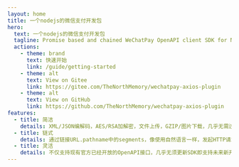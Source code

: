 ```yaml
---
layout: home
title: 一个nodejs的微信支付开发包
hero:
  text: 一个nodejs的微信支付开发包
  tagline: Promise based and chained WeChatPay OpenAPI client SDK for NodeJS
  actions:
    - theme: brand
      text: 快速开始
      link: /guide/getting-started
    - theme: alt
      text: View on Gitee
      link: https://gitee.com/TheNorthMemory/wechatpay-axios-plugin
    - theme: alt
      text: View on GitHub
      link: https://github.com/TheNorthMemory/wechatpay-axios-plugin
features:
  - title: 简洁
    details: XML/JSON编解码，AES/RSA加解密，文件上传，GZIP/图片下载，几乎无需过多编写代码。
  - title: 链式
    details: 通过链接URL.pathname中的segments，像使用自然语言一样，发起HTTP请求。
  - title: 灵活
    details: 不仅支持现有官方已经开放的OpenAPI接口，几乎无须更新SDK即支持未来新开放的接口。
---
```

